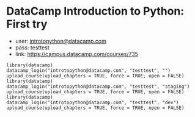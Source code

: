 # DataCamp Introduction to Python: First try

- user: introtopython@datacamp.com
- pass: testtest
- link: https://campus.datacamp.com/courses/735

```
library(datacamp)
datacamp_login("introtopython@datacamp.com", "testtest", "")
upload_course(upload_chapters = TRUE, force = TRUE, open = FALSE)
library(datacamp)
datacamp_login("introtopython@datacamp.com", "testtest", "staging")
upload_course(upload_chapters = TRUE, force = TRUE, open = FALSE)
library(datacamp)
datacamp_login("introtopython@datacamp.com", "testtest", "dev")
upload_course(upload_chapters = TRUE, force = TRUE, open = FALSE)
```